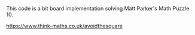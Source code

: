 This code is a bit board implementation solving Matt Parker's Math Puzzle 10.

https://www.think-maths.co.uk/avoidthesquare
